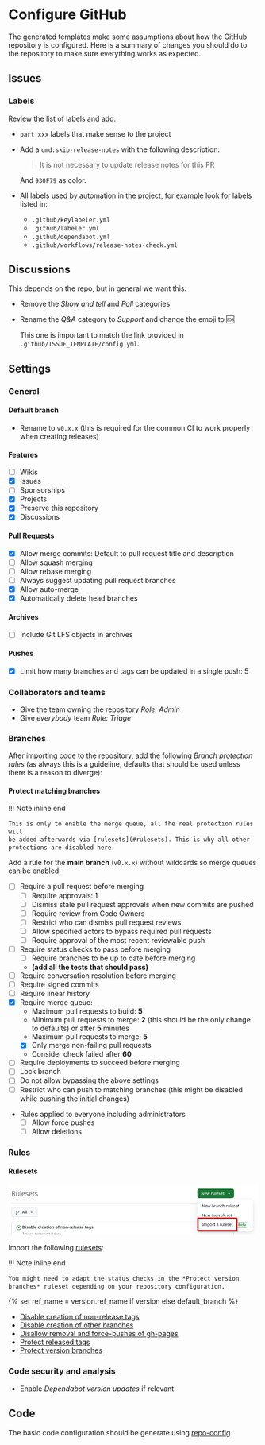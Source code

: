 # Configure GitHub

The generated templates make some assumptions about how the GitHub repository
is configured. Here is a summary of changes you should do to the repository
to make sure everything works as expected.

## Issues

### Labels

Review the list of labels and add:

* `part:xxx` labels that make sense to the project

* Add a `cmd:skip-release-notes` with the following description:

    > It is not necessary to update release notes for this PR

    And `930F79` as color.

* All labels used by automation in the project, for example look for labels listed in:

    * `.github/keylabeler.yml`
    * `.github/labeler.yml`
    * `.github/dependabot.yml`
    * `.github/workflows/release-notes-check.yml`

## Discussions

This depends on the repo, but in general we want this:

* Remove the *Show and tell* and *Poll* categories

* Rename the *Q&A* category to *Support* and change the emoji to :sos:

  This one is important to match the link provided in `.github/ISSUE_TEMPLATE/config.yml`.

## Settings

### General

#### Default branch

* Rename to `v0.x.x` (this is required for the common CI to work properly when creating releases)

#### Features

- [ ] Wikis
- [x] Issues
- [ ] Sponsorships
- [x] Projects
- [x] Preserve this repository
- [x] Discussions

#### Pull Requests

- [x] Allow merge commits: Default to pull request title and description
- [ ] Allow squash merging
- [ ] Allow rebase merging
- [ ] Always suggest updating pull request branches
- [x] Allow auto-merge
- [x] Automatically delete head branches

#### Archives

- [ ] Include Git LFS objects in archives

#### Pushes

- [x] Limit how many branches and tags can be updated in a single push: 5

### Collaborators and teams

* Give the team owning the repository *Role: Admin*
* Give *everybody* team *Role: Triage*

### Branches

After importing code to the repository, add the following *Branch protection
rules* (as always this is a guideline, defaults that should be used unless
there is a reason to diverge):

#### Protect matching branches

!!! Note inline end

    This is only to enable the merge queue, all the real protection rules will
    be added afterwards via [rulesets](#rulesets). This is why all other
    protections are disabled here.

Add a rule for the **main branch** (`v0.x.x`) without wildcards so merge queues
can be enabled:

- [ ] Require a pull request before merging
    - [ ] Require approvals: 1
    - [ ] Dismiss stale pull request approvals when new commits are pushed
    - [ ] Require review from Code Owners
    - [ ] Restrict who can dismiss pull request reviews
    - [ ] Allow specified actors to bypass required pull requests
    - [ ] Require approval of the most recent reviewable push
- [ ] Require status checks to pass before merging
    - [ ] Require branches to be up to date before merging
    - **(add all the tests that should pass)**
- [ ] Require conversation resolution before merging
- [ ] Require signed commits
- [ ] Require linear history
- [x] Require merge queue:
    * Maximum pull requests to build: **5**
    * Minimum pull requests to merge: **2** (this should be the only change
      to defaults) or after **5** minutes
    * Maximum pull requests to merge: **5**
    - [x] Only merge non-failing pull requests
    * Consider check failed after **60**
- [ ] Require deployments to succeed before merging
- [ ] Lock branch
- [ ] Do not allow bypassing the above settings
- [ ] Restrict who can push to matching branches (this might be disabled
  while pushing the initial changes)
- Rules applied to everyone including administrators
    - [ ] Allow force pushes
    - [ ] Allow deletions

### Rules

#### Rulesets

![Importing rulesets](../../_img/import-rulesets.png)

Import the following
[rulesets](https://docs.github.com/en/repositories/configuring-branches-and-merges-in-your-repository/managing-rulesets/about-rulesets):

!!! Note inline end

    You might need to adapt the status checks in the *Protect version
    branches* ruleset depending on your repository configuration.

{% set ref_name = version.ref_name if version else default_branch %}

* [Disable creation of non-release
  tags]({{config.repo_url}}/blob/{{ref_name}}/github-rulesets/Disable.creation.of.non-release.tags.json)
* [Disable creation of other
  branches]({{config.repo_url}}/blob/{{ref_name}}/github-rulesets/Disable.creation.of.other.branches.json)
* [Disallow removal and force-pushes of
  gh-pages]({{config.repo_url}}/blob/{{ref_name}}/github-rulesets/Disallow.removal.and.force-pushes.of.gh-pages.json)
* [Protect released
  tags]({{config.repo_url}}/blob/{{ref_name}}/github-rulesets/Protect.released.tags.json)
* [Protect version
  branches]({{config.repo_url}}/blob/{{ref_name}}/github-rulesets/Protect.version.branches.json)

### Code security and analysis

* Enable *Dependabot version updates* if relevant

## Code

The basic code configuration should be generate using
[repo-config](https://frequenz-floss.github.io/frequenz-repo-config-python/).
